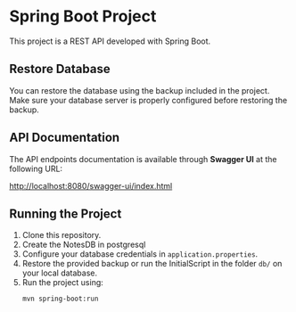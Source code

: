 # Spring Boot Project

This project is a REST API developed with Spring Boot.

## Restore Database
You can restore the database using the backup included in the project.  
Make sure your database server is properly configured before restoring the backup.

## API Documentation
The API endpoints documentation is available through **Swagger UI** at the following URL:

[http://localhost:8080/swagger-ui/index.html](http://localhost:8080/swagger-ui/index.html)

## Running the Project
1. Clone this repository.
2. Create the NotesDB in postgresql
2. Configure your database credentials in `application.properties`.
3. Restore the provided backup or run the InitialScript in the folder `db/` on your local database.
4. Run the project using:
   ```bash
   mvn spring-boot:run
